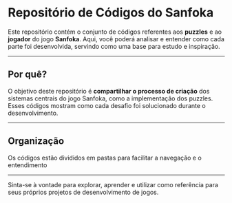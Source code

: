 # Repositório de Códigos do Sanfoka

Este repositório contém o conjunto de códigos referentes aos **puzzles** e ao **jogador** do jogo **Sanfoka**. Aqui, você poderá analisar e entender como cada parte foi desenvolvida, servindo como uma base para estudo e inspiração.

---

## Por quê?

O objetivo deste repositório é **compartilhar o processo de criação** dos sistemas centrais do jogo Sanfoka, como a implementação dos puzzles. Esses códigos mostram como cada desafio foi solucionado durante o desenvolvimento.

---

## Organização

Os códigos estão divididos em pastas para facilitar a navegação e o entendimento

---

Sinta-se à vontade para explorar, aprender e utilizar como referência para seus próprios projetos de desenvolvimento de jogos.
